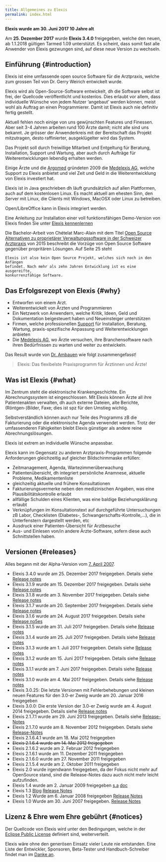 ```yaml
---
title: Allgemeines zu Elexis
permalink: index.html
---
```


**Elexis wurde am 30. Juni 2017 10 Jahre alt**

Am **25. Dezember 2017** wurde **Elexis 3.4.0** freigegeben, welche den neuen, ab 1.1.2018 gültigen Tarmed 1.09 unterstützt. Es scheint, dass somit fast alle Anwender von Elexis gezwungen sind, auf diese neue Version zu wechseln.

Einführung {#introduction}
----------

Elexis ist eine umfassende open source Software für die Arztpraxis,
welche zum grossen Teil von Dr. Gerry Weirich entwickelt wurde.

Elexis wird als Open-Source-Software entwickelt, dh die Software selbst
ist frei, der Quellcode veröffentlicht und kostenlos. Dies erlaubt vor
allem, dass individuelle Wünsche von jedem Nutzer ‘angebaut’ werden
können, meist wohl als Auftrag an einen Programmierer. Damit ist Elexis
auch nie definitiv fertig gestellt.

Aktuell fehlen noch einige von uns gewünschten Features und Finessen.
Aber seit 3-4 Jahren arbeiten rund 100 Ärzte damit; nicht alle sind uns
bekannt. Je grösser der Anwenderkreis mit der Bereitschaft das Projekt
mitzutragen, desto raffinierter, ausgeklügelter wird das System.

Das Projekt soll durch freiwillige Mitarbeit und Entgeltung für
Beratung, Installation, Support und Wartung, aber auch durch Aufträge
für Weiterentwicklungen lebendig erhalten werden.

Einige Ärzte und die [Argomed](http://www.argomed.ch/) gründeten 2009
die [Medelexis AG](http://www.medelexis.ch), welche Support zu Elexis
anbietet und viel Zeit und Geld in die Weiterentwicklung von Elexis
investiert hat.

Elexis ist in Java geschrieben dh läuft grundsätzlich auf allen
Plattformen, auch auf dem kostenlosen Linux. Es macht aktuell am ehesten
Sinn, den Server mit Linux, die Clients mit Windows, MacOSX oder Linux
zu betreiben.

Open/LibreOffice kann in Elexis integriert werden.

Eine Anleitung zur Installation einer voll funktionsfähigen Demo-Version
von Elexis finden Sie unter [Elexis kennenlernen](https://wiki.elexis.info/Installation_Elexis_3.0_OpenSource)

Die Bachelor-Arbeit von Chételat Marc-Alain mit dem Titel [Open Source
Alternativen zu proprietärer Verwaltungssoftware in der Schweizer
Arztpraxis](http://www.digitale-nachhaltigkeit.unibe.ch/unibe/portal/fak_wiso/a_bwl/inst_wi/abt_digital/content/e273593/e393023/e393029/e393448/Chetelat2015_OSSArztpraxisLoesung_ger.pdf)
von 2015 beschreibt die Vorzüge von Open Source Software gegenüber
propritären Lösungen. Auf Seite 25 steht

    Elexis ist also kein Open Source Projekt, welches sich noch in den Anfängen
    befindet. Nach mehr als zehn Jahren Entwicklung ist es eine ausgereifte,
    konkurrenzfähige Software.

Das Erfolgsrezept von Elexis {#why}
----------------------------

-   Entworfen von einem Arzt.
-   Weiterentwickelt von Ärzten und Programmieren
-   Ein Netzwerk von Anwendern, welche Kritik, Ideen, Geld und
    Dokumentation beigesteuert haben und Neueinsteiger unterstützen
-   Firmen, welche professionellen [Support](de_support.html) für
    Installation, Beratung, Wartung, praxis-spezifische Anpassung und
    Weiterentwicklungen anbieten
-   Die [Medelexis AG](http://www.medelexis.ch), wo Ärzte versuchen,
    ihre Branchensoftware nach ihren Bedürfnissen zu warten und weiter
    zu entwickeln.

Das Result wurde von [Dr.
Ambauen](https://sourceforge.net/users/ambadso) wie folgt
zusammengefasst!

> Elexis: Das flexibelste Praxisprogramm für Ärztinnen und Ärzte!

Was ist Elexis {#what}
--------------

Im Zentrum steht die elektronische Krankengeschichte. Ein
Abrechnungssystem ist eingeschlossen. Mit Elexis können Ärzte all ihre
Patientenakten verwalten, dh auch externe Dateien, alte Berichte,
(Röntgen-)Bilder, Faxe; dies ist spz für den Umstieg wichtig.

Selbstverständlich können auch nur Teile des Programms zB die
Fakturierung oder die elektronische Agenda verwendet werden.
Trotz der umfassenderen Fähigkeiten bleibt Elexis günstiger als andere
reine Abrechnungslösungen.

Elexis ist extrem an individuelle Wünsche anpassbar.

Elexis kann im Gegensatz zu anderen Arztpraxis-Programmen folgende
Anforderungen gleichzeitig auf gleicher Bildschirmmaske erfüllen:

-   Zeitmanagement, Agenda, Wartezimmerüberwachung
-   Patientenübersicht, dh integriert persönliche Anamnese, aktuelle
    Probleme, Medikamentenliste
-   gleichzeitig aktuelle und frühere Konsultationen
-   Fakturierungsvermerke neben den medizinischen Angaben, was eine
    Plausibilitätskontrolle erlaubt
-   allfällige Schulden eines Klienten, was eine baldige
    Beziehungsklärung erlaubt
-   Verknüpfungen im Konsultationstext auf durchgeführte Untersuchungen
    zB Labor, Checklisten (Diabetes-, Schwangerschafts-Kontrolle,…), die
    in Unterfenstern dargestellt werden, etc
-   Ausdruck einer Patienten-Übersicht für Arztbesuche
-   Aus- und Einlesen von/in andere Ärzte-Software, sofern diese auch
    Schnittstellen haben.

Versionen {#releases}
---------

Alles begann mit der Alpha-Version vom [7. April
2007](http://sourceforge.net/p/elexis/news/2006/04/alpha-version-freigegeben/).

-   Elexis 3.4.0 wurde am 25. Dezember 2017 freigegeben. Details siehe
    [Release notes](https://wiki.elexis.info/Release-Notes-3.4.0)
-   Elexis 3.1.9 wurde am 15. Dezember 2017 freigegeben. Details siehe
    [Release notes](https://wiki.elexis.info/Release-Notes-3.1.9)
-   Elexis 3.1.8 wurde am 3. November 2017 freigegeben. Details siehe
    [Release notes](https://wiki.elexis.info/Release-Notes-3.1.8)
-   Elexis 3.1.7 wurde am 20. September 2017 freigegeben. Details siehe
    [Release notes](https://wiki.elexis.info/Release-Notes-3.1.7)
-   Elexis 3.1.6 wurde am 24. August 2017 freigegeben. Details siehe
    [Release no5es](https://wiki.elexis.info/Release-Notes-3.1.6)
-   Elexis 3.1.5 wurde am 31. Juli 2017 freigegeben. Details siehe
    [Release notes](https://wiki.elexis.info/Release-Notes-3.1.5)
-   Elexis 3.1.4 wurde am 25. Juli 2017 freigegeben. Details siehe
    [Release notes](https://wiki.elexis.info/Release-Notes-3.1.4)
-   Elexis 3.1.3 wurde am 1. Juli 2017 freigegeben. Details siehe
    [Release notes](https://wiki.elexis.info/Release-Notes-3.1.3)
-   Elexis 3.1.2 wurde am 15. Juni 2017 freigegeben. Details siehe
    [Release notes](https://wiki.elexis.info/Release-Notes-3.1.2)
-   Elexis 3.1.1 wurde am 7. Juni 2017 freigegeben. Details siehe
    [Release notes](https://wiki.elexis.info/Release-Notes-3.1.1)
-   Elexis 3.1.0 wurde am 4. Mai 2017 freigegeben. Details siehe
    [Release notes](https://wiki.elexis.info/Release-Notes-3.1.0)
-   Elexis 3.0.25: Die letzte Versionen mit Fehlerbehebungen und kleinen neuen Features für den 3.0-er Zweig
    wurde am 20. Januar 2016 freigegeben
-   Elexis 3.0.0: Die erste Version der 3.0-er Zweig wurde am 4. August 2014 freigegeben.  Details siehe
    [Release notes](https://wiki.elexis.info/Release-Notes-3.0.0)
-   Elexis 2.1.7.1 wurde am 29. Juni 2013 freigegeben. Details siehe
    [Release-Notes](https://github.com/elexis/elexis/wiki/Release-Notes-for-2.1.7.1)
-   Elexis 2.1.7.0 wurde am 8. November 2012 freigegeben. Details siehe
    [Release-Notes](https://github.com/elexis/elexis/wiki/Release-Notes-for-2.1.7.0)
-   Elexis 2.1.6.4.1 wurde am 18. Mai 2012 freigegeben
-   ~~Elexis 2.1.6.4 wurde am 14. Mai 2012 freigegeben~~
-   Elexis 2.1.6.2 wurde am 2. Februar 2012 freigegeben
-   Elexis 2.1.6.1 wurde am 11. Dezember 2011 freigegeben
-   Elexis 2.1.6.0 wurde am 27. November 2011 freigegeben
-   Elexis 2.1.5.4 wurde am 2. Oktober 2011 freigegeben
-   Elexis 2.0 wurde irgendwann freigegeben, da der Fokus nicht mehr auf
    OpenSource stand, sind die Release-Notes dazu auch nicht mehr leicht
    aufzufinden.
-   Elexis 1.4 wurde am 2. Januar 2009 freigegeben
    [s.a](http://sourceforge.net/p/elexis/news/2008/12/release-14/)
    [doc](http://www.rgw.ch/elexis/dox/update14.pdf)
-   Elexis 1.3
    [Blog](http://elexisblog.blogspot.ch/2008_04_01_archive.html)
    [Release Notes](http://www.elexis.ch/jp/content/view/202/39/)
-   Elexis 1.2 Wurde am 6. Januar 2008 freigegeben [Release
    Notes](http://sourceforge.net/p/elexis/news/2008/01/release-12/)
-   Elexis 1.0 Wurde am 30. Juni 2007 freigegeben. [Release
    Notes](http://sourceforge.net/p/elexis/news/2007/07/release-10/)

Lizenz & Ehre wem Ehre gebührt {#notices}
------------------------------

Der Quellcode von Elexis wird unter den Bedingungen, welche in der
[Eclipse Public License](epl-v10.html) definiert sind, weiterverteilt.

Elexis wäre ohne den generösen Einsatz vieler Leute nie entstanden. Eine
Liste der Entwickler, Sponsoren, Beta-Tester und Handbuch-Schreiber
findet man im [Danke an](de_contributers.html).

